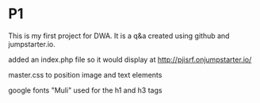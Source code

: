 # P1

This is my first project for DWA. It is a q&a created using github and jumpstarter.io. 

added an index.php file so it would display at http://pjisrf.onjumpstarter.io/

master.css to position image and text elements

google fonts "Muli" used for the h1 and h3 tags